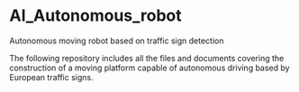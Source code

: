 # AI_Autonomous_robot
Autonomous moving robot based on traffic sign detection


The following repository includes all the files and documents covering the construction of a moving platform capable of autonomous driving based by European traffic signs.
